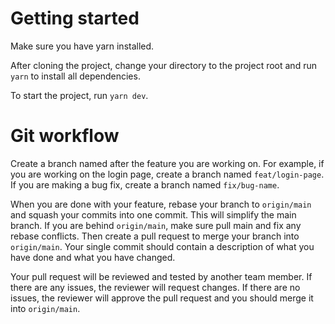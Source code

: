 # Getting started

Make sure you have yarn installed.

After cloning the project, change your directory to the project root and run `yarn` to install all dependencies.

To start the project, run `yarn dev`.

# Git workflow

Create a branch named after the feature you are working on. For example, if you are working on the login page, create a branch named `feat/login-page`. If you are making a bug fix, create a branch named `fix/bug-name`.

When you are done with your feature, rebase your branch to `origin/main` and squash your commits into one commit. This will simplify the main branch. If you are behind `origin/main`, make sure pull main and fix any rebase conflicts. Then create a pull request to merge your branch into `origin/main`. Your single commit should contain a description of what you have done and what you have changed.

Your pull request will be reviewed and tested by another team member. If there are any issues, the reviewer will request changes. If there are no issues, the reviewer will approve the pull request and you should merge it into `origin/main`.